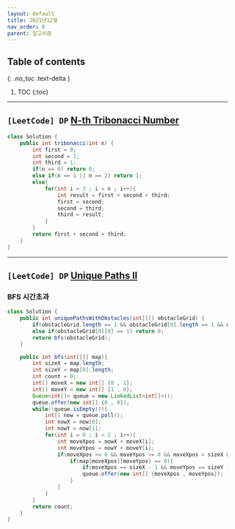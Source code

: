 ```yaml
---
layout: default
title: 2021년12월
nav_order: 8
parent: 알고리즘
---
```

## Table of contents
{: .no_toc .text-delta }

1. TOC
{:toc}

---


## **`[LeetCode] DP` [N-th Tribonacci Number](https://leetcode.com/problems/n-th-tribonacci-number/)**

```java
class Solution {
    public int tribonacci(int n) {
        int first = 0;
        int second = 1;
        int third = 1;
        if(n == 0) return 0;
        else if(n == 1 || n == 2) return 1;
        else{
            for(int i = 3 ; i < n ; i++){
                int result = first + second + third;
                first = second;
                second = third;
                third = result;
            }
        }
        return first + second + third;
    }
}
```

***

## **`[LeetCode] DP` [Unique Paths II](https://leetcode.com/problems/unique-paths-ii/)**

### BFS 시간초과

```java
class Solution {
    public int uniquePathsWithObstacles(int[][] obstacleGrid) {
        if(obstacleGrid.length == 1 && obstacleGrid[0].length == 1 && obstacleGrid[0][0] == 0) return 1;
        else if(obstacleGrid[0][0] == 1) return 0;
        return bfs(obstacleGrid);
    }

    public int bfs(int[][] map){
        int sizeX = map.length;
        int sizeY = map[0].length;
        int count = 0;
        int[] moveX = new int[] {0 , 1};
        int[] moveY = new int[] {1 , 0};
        Queue<int[]> queue = new LinkedList<int[]>();
        queue.offer(new int[] {0 , 0});
        while(!queue.isEmpty()){
            int[] now = queue.poll();
            int nowX = now[0];
            int nowY = now[1];
            for(int i = 0 ; i < 2 ; i++){
                int moveXpos = nowX + moveX[i];
                int moveYpos = nowY + moveY[i];
                if(moveXpos >= 0 && moveYpos >= 0 && moveXpos < sizeX && moveYpos < sizeY){
                    if(map[moveXpos][moveYpos] == 0){
                        if(moveXpos == sizeX - 1 && moveYpos == sizeY - 1) count++;
                        queue.offer(new int[] {moveXpos , moveYpos});
                    }
                }
            }
        }
        return count;
    }
}
```
